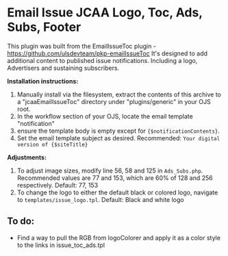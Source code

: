 # Email Issue JCAA Logo, Toc, Ads, Subs, Footer
This plugin was built from the EmailIssueToc plugin - https://github.com/ulsdevteam/pkp-emailIssueToc
It's designed to add additional content to published issue notifications. Including a logo, Advertisers and sustaining subscribers.

**Installation instructions:**

1. Manually install via the filesystem, extract the contents of this archive to a "jcaaEmailIssueToc" directory under "plugins/generic" in your OJS root.
2. In the workflow section of your OJS, locate the email template "notification"
3. ensure the template body is empty except for `{$notificationContents}`.
4. Set the email template subject as desired. Recommended: `Your digital version of {$siteTitle}`

**Adjustments:**

1. To adjust image sizes, modify line 56, 58 and 125 in `Ads_Subs.php`. Recommended values are 77 and 153, which are 60% of 128 and 256 respectively.
Default: 77, 153
2. To change the logo to either the default black or colored logo, navigate to `templates/issue_logo.tpl`.
Default: Black and white logo

## To do:
- Find a way to pull the RGB from logoColorer and apply it as a color style to the links in issue_toc_ads.tpl
